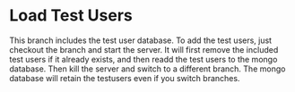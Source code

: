# Load Test Users

This branch includes the test user database. To add the test users, just checkout the branch and start the server. It will first remove the included test users if it already exists, and then readd the test users to the mongo database. Then kill the server and switch to a different branch. The mongo database will retain the testusers even if you switch branches.
